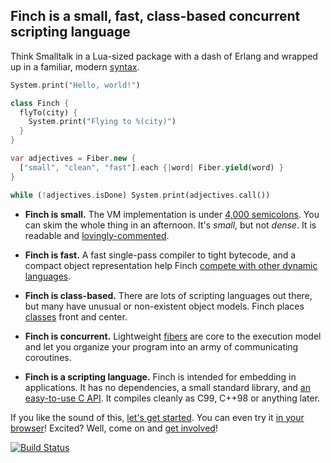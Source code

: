 ## Finch is a small, fast, class-based concurrent scripting language

Think Smalltalk in a Lua-sized package with a dash of Erlang and wrapped up in
a familiar, modern [syntax][].

```dart
System.print("Hello, world!")

class Finch {
  flyTo(city) {
    System.print("Flying to %(city)")
  }
}

var adjectives = Fiber.new {
  ["small", "clean", "fast"].each {|word| Fiber.yield(word) }
}

while (!adjectives.isDone) System.print(adjectives.call())
```

 *  **Finch is small.** The VM implementation is under [4,000 semicolons][src].
    You can skim the whole thing in an afternoon. It's *small*, but not
    *dense*. It is readable and [lovingly-commented][nan].

 *  **Finch is fast.** A fast single-pass compiler to tight bytecode, and a
    compact object representation help Finch [compete with other dynamic
    languages][perf].

 *  **Finch is class-based.** There are lots of scripting languages out there,
    but many have unusual or non-existent object models. Finch places
    [classes][] front and center.

 *  **Finch is concurrent.** Lightweight [fibers][] are core to the execution
    model and let you organize your program into an army of communicating
    coroutines.

 *  **Finch is a scripting language.** Finch is intended for embedding in
    applications. It has no dependencies, a small standard library,
    and [an easy-to-use C API][embedding]. It compiles cleanly as C99, C++98
    or anything later.

If you like the sound of this, [let's get started][started]. You can even try
it [in your browser][browser]! Excited? Well, come on and [get
involved][contribute]!

[![Build Status](https://travis-ci.org/finch-lang/finch.svg?branch=main)](https://travis-ci.org/finch-lang/finch)

[syntax]: http://finch.io/syntax.html
[src]: https://github.com/finch-lang/finch/tree/main/src
[nan]: https://github.com/finch-lang/finch/blob/93dac9132773c5bc0bbe92df5ccbff14da9d25a6/src/vm/finch_value.h#L486-L541
[perf]: http://finch.io/performance.html
[classes]: http://finch.io/classes.html
[fibers]: http://finch.io/concurrency.html
[embedding]: http://finch.io/embedding/
[started]: http://finch.io/getting-started.html
[browser]: http://ppvk.github.io/finch-nest/
[contribute]: http://finch.io/contributing.html
